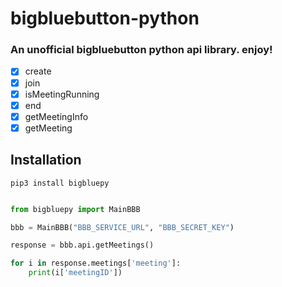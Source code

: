 # bigbluebutton-python
### An unofficial bigbluebutton python api library. enjoy!

- [X] create
- [X] join
- [X] isMeetingRunning
- [X] end
- [X] getMeetingInfo
- [X] getMeeting
## Installation
```
pip3 install bigbluepy
```

```python

from bigbluepy import MainBBB

bbb = MainBBB("BBB_SERVICE_URL", "BBB_SECRET_KEY")

response = bbb.api.getMeetings()

for i in response.meetings['meeting']:
    print(i['meetingID'])

```
